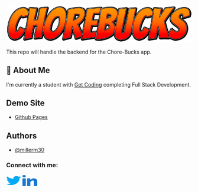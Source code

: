 ![App Logo](assets/chorebucks.png)

This repo will handle the backend for the Chore-Bucks app.

## 🚀 About Me
I'm currently a student with [Get Coding](http://www.get-coding.ca) completing Full Stack Development.

## Demo Site

- [Github Pages](https://millerm30.github.io/chore-bucks)

## Authors

- [@millerm30](https://www.github.com/millerm30)
<h3 align="left">Connect with me:</h3>
<p align="left">
<a href="https://twitter.com/millerm30" target="blank"><img align="center" src="https://github.com/millerm30/todo/blob/main/images/twitter.svg" alt="millerm30" height="30" width="40" /></a>
<a href="https://linkedin.com/in/michael-miller-0aa2bb229" target="blank"><img align="center" src="https://github.com/millerm30/todo/blob/main/images/linked-in-alt.svg" alt="millerm30" height="30" width="40" /></a>
</p>
